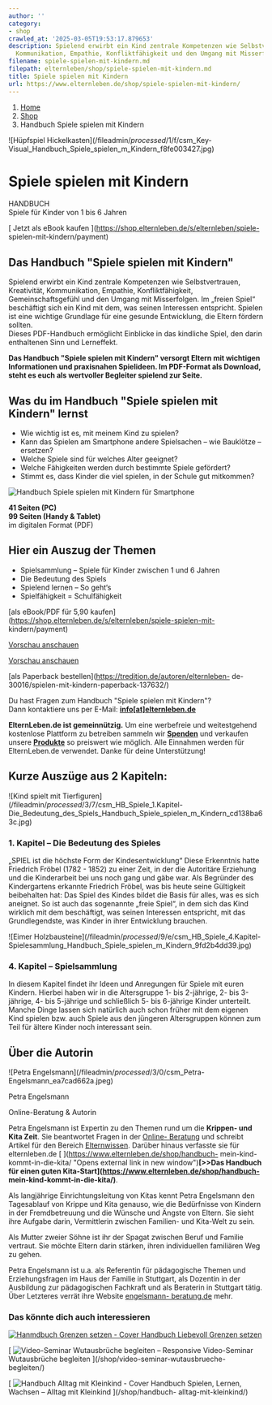 ```yaml
---
author: ''
category:
- shop
crawled_at: '2025-03-05T19:53:17.879653'
description: Spielend erwirbt ein Kind zentrale Kompetenzen wie Selbstvertrauen, Kreativität,
  Kommunikation, Empathie, Konfliktfähigkeit und den Umgang mit Misserfolgen.
filename: spiele-spielen-mit-kindern.md
filepath: elternleben/shop/spiele-spielen-mit-kindern.md
title: Spiele spielen mit Kindern
url: https://www.elternleben.de/shop/spiele-spielen-mit-kindern/
---
```


  1. [ Home ](/)
  2. [ Shop ](/shop)
  3. Handbuch Spiele spielen mit Kindern

![Hüpfspiel Hickelkasten](/fileadmin/_processed_/1/f/csm_Key-
Visual_Handbuch_Spiele_spielen_m_Kindern_f8fe003427.jpg)

#  Spiele spielen mit Kindern

HANDBUCH  
Spiele für Kinder von 1 bis 6 Jahren

[ Jetzt als eBook kaufen ](https://shop.elternleben.de/s/elternleben/spiele-
spielen-mit-kindern/payment)

##  Das Handbuch "Spiele spielen mit Kindern"

Spielend erwirbt ein Kind zentrale Kompetenzen wie Selbstvertrauen,
Kreativität, Kommunikation, Empathie, Konfliktfähigkeit, Gemeinschaftsgefühl
und den Umgang mit Misserfolgen. Im „freien Spiel“ beschäftigt sich ein Kind
mit dem, was seinen Interessen entspricht. Spielen ist eine wichtige Grundlage
für eine gesunde Entwicklung, die Eltern fördern sollten.  
Dieses PDF-Handbuch ermöglicht Einblicke in das kindliche Spiel, den darin
enthaltenen Sinn und Lerneffekt.

**Das Handbuch "Spiele spielen mit Kindern" versorgt Eltern mit wichtigen
Informationen und praxisnahen Spielideen. Im PDF-Format als Download, steht es
euch als wertvoller Begleiter spielend zur Seite.**

##  Was du im Handbuch "Spiele spielen mit Kindern" lernst

  * Wie wichtig ist es, mit meinem Kind zu spielen?
  * Kann das Spielen am Smartphone andere Spielsachen – wie Bauklötze – ersetzen?
  * Welche Spiele sind für welches Alter geeignet?
  * Welche Fähigkeiten werden durch bestimmte Spiele gefördert?
  * Stimmt es, dass Kinder die viel spielen, in der Schule gut mitkommen?

![Handbuch Spiele spielen mit Kindern für
Smartphone](/fileadmin/_processed_/f/4/csm_Spiele_spielen_mobile_0fe4441a0f.png)

**41 Seiten (PC)  
99 Seiten (Handy & Tablet)**  
im digitalen Format (PDF)

## Hier ein Auszug der Themen

  * Spielsammlung – Spiele für Kinder zwischen 1 und 6 Jahren
  * Die Bedeutung des Spiels
  * Spielend lernen – So geht‘s
  * Spielfähigkeit = Schulfähigkeit

[als eBook/PDF für 5,90
kaufen](https://shop.elternleben.de/s/elternleben/spiele-spielen-mit-
kindern/payment)

[Vorschau
anschauen](/fileadmin/Startseite/5_Shop/Handbuecher/Previews/Spiele_spielen_mit_Kindern_Handbuch_Smartphone_Vorschau.pdf)

[Vorschau
anschauen](/fileadmin/Startseite/5_Shop/Handbuecher/Previews/Spiele_spielen_mit_Kindern_Handbuch_Desktop_Vorschau.pdf)

[als Paperback bestellen](https://tredition.de/autoren/elternleben-
de-30016/spielen-mit-kindern-paperback-137632/)

Du hast Fragen zum Handbuch "Spiele spielen mit Kindern"?  
Dann kontaktiere uns per E-Mail:
**[info[at]elternleben.de](javascript:linkTo_UnCryptMailto\(%27nbjmup%2BjogpAfmufsomfcfo%5C%2Fef%27\);)**

**ElternLeben.de ist gemeinnützig.** Um eine werbefreie und weitestgehend
kostenlose Plattform zu betreiben sammeln wir
**[Spenden](https://www.elternleben.de/spenden/)** und verkaufen unsere
**[Produkte](https://www.elternleben.de/shop/)** so preiswert wie möglich.
Alle Einnahmen werden für ElternLeben.de verwendet. Danke für deine
Unterstützung!

##  Kurze Auszüge aus 2 Kapiteln:

![Kind spielt mit
Tierfiguren](/fileadmin/_processed_/3/7/csm_HB_Spiele_1.Kapitel-
Die_Bedeutung_des_Spiels_Handbuch_Spiele_spielen_m_Kindern_cd138ba63c.jpg)

### 1\. Kapitel – Die Bedeutung des Spieles

„SPIEL ist die höchste Form der Kindesentwicklung“ Diese Erkenntnis hatte
Friedrich Fröbel (1782 - 1852) zu einer Zeit, in der die Autoritäre Erziehung
und die Kinderarbeit bei uns noch gang und gäbe war. Als Begründer des
Kindergartens erkannte Friedrich Fröbel, was bis heute seine Gültigkeit
beibehalten hat: Das Spiel des Kindes bildet die Basis für alles, was es sich
aneignet. So ist auch das sogenannte „freie Spiel“, in dem sich das Kind
wirklich mit dem beschäftigt, was seinen Interessen entspricht, mit das
Grundlegendste, was Kinder in ihrer Entwicklung brauchen.

![Eimer Holzbausteine](/fileadmin/_processed_/9/e/csm_HB_Spiele_4.Kapitel-
Spielesammlung_Handbuch_Spiele_spielen_m_Kindern_9fd2b4dd39.jpg)

### 4\. Kapitel – Spielsammlung

In diesem Kapitel findet ihr Ideen und Anregungen für Spiele mit euren
Kindern. Hierbei haben wir in die Altersgruppe 1- bis 2-jährige, 2- bis
3-jährige, 4- bis 5-jährige und schließlich 5- bis 6-jährige Kinder
unterteilt. Manche Dinge lassen sich natürlich auch schon früher mit dem
eigenen Kind spielen bzw. auch Spiele aus den jüngeren Altersgruppen können
zum Teil für ältere Kinder noch interessant sein.

##  Über die Autorin

![Petra Engelsmann](/fileadmin/_processed_/3/0/csm_Petra-
Engelsmann_ea7cad662a.jpeg)

Petra Engelsmann

Online-Beratung & Autorin

Petra Engelsmann ist Expertin zu den Themen rund um die **Krippen- und Kita
Zeit**. Sie beantwortet Fragen in der [Online-
Beratung](https://www.elternleben.de/ueber-stell-uns-deine-frage/) und
schreibt Artikel für den Bereich
[Elternwissen](https://www.elternleben.de/elternwissen/). Darüber hinaus
verfasste sie für elternleben.de [ ](https://www.elternleben.de/shop/handbuch-
mein-kind-kommt-in-die-kita/ "Opens external link in new window")**[>>Das
Handbuch für einen guten Kita-Start](https://www.elternleben.de/shop/handbuch-
mein-kind-kommt-in-die-kita/)**.

Als langjährige Einrichtungsleitung von Kitas kennt Petra Engelsmann den
Tagesablauf von Krippe und Kita genauso, wie die Bedürfnisse von Kindern in
der Fremdbetreuung und die Wünsche und Ängste von Eltern. Sie sieht ihre
Aufgabe darin, Vermittlerin zwischen Familien- und Kita-Welt zu sein.

Als Mutter zweier Söhne ist ihr der Spagat zwischen Beruf und Familie
vertraut. Sie möchte Eltern darin stärken, ihren individuellen familiären Weg
zu gehen.

Petra Engelsmann ist u.a. als Referentin für pädagogische Themen und
Erziehungsfragen im Haus der Familie in Stuttgart, als Dozentin in der
Ausbildung zur pädagogischen Fachkraft und als Beraterin in Stuttgart tätig.
Über Letzteres verrät ihre Website [engelsmann-
beratung.de](https://www.engelsmann-beratung.de "Opens external link in new
window") mehr.

### Das könnte dich auch interessieren

[ ![Hanmdbuch Grenzen setzen -
Cover](/fileadmin/_processed_/b/9/csm_Handbuch_GrenzenSetzen_teaser_72893a643c.png)
Handbuch Liebevoll Grenzen setzen ](/shop/liebevoll-grenzen-setzen/)

[ ![Video-Seminar Wutausbrüche begleiten –
Responsive](/fileadmin/_processed_/5/0/csm_VideoSeminar_Wutausbrueche_teaserbild_01_1a710cf8cb.png)
Video-Seminar Wutausbrüche begleiten ](/shop/video-seminar-wutausbrueche-
begleiten/)

[ ![Handbuch Alltag mit Kleinkind -
Cover](/fileadmin/_processed_/2/5/csm_Handbuch_alltagKleinkind_teaser_fdbefad07d.png)
Handbuch Spielen, Lernen, Wachsen – Alltag mit Kleinkind ](/shop/handbuch-
alltag-mit-kleinkind/)

